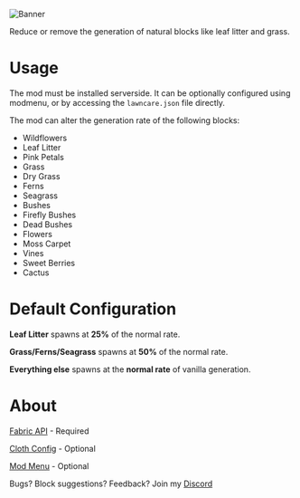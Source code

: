 ![Banner](https://cdn.modrinth.com/data/cached_images/99179386f9b21971cdebfab008e79c97a9d9a9fa.png)

Reduce or remove the generation of natural blocks like leaf litter and grass.

# Usage
The mod must be installed serverside. It can be optionally configured using modmenu, or by accessing the `lawncare.json` file directly.

The mod can alter the generation rate of the following blocks:
- Wildflowers
- Leaf Litter
- Pink Petals
- Grass
- Dry Grass
- Ferns
- Seagrass
- Bushes
- Firefly Bushes
- Dead Bushes
- Flowers
- Moss Carpet
- Vines
- Sweet Berries
- Cactus

# Default Configuration
**Leaf Litter** spawns at **25%** of the normal rate.

**Grass/Ferns/Seagrass** spawns at **50%** of the normal rate.

**Everything else** spawns at the **normal rate** of vanilla generation.

# About
[Fabric API](https://modrinth.com/mod/fabric-api) - Required

[Cloth Config](https://modrinth.com/mod/cloth-config) - Optional

[Mod Menu](https://modrinth.com/mod/modmenu) - Optional

Bugs? Block suggestions? Feedback?
Join my [Discord](https://discord.gg/ZCaGkZeb4C)
